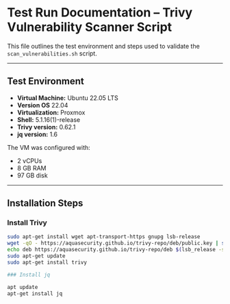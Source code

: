 # Test Run Documentation – Trivy Vulnerability Scanner Script

This file outlines the test environment and steps used to validate the `scan_vulnerabilities.sh` script.

---

## Test Environment

- **Virtual Machine:** Ubuntu 22.05 LTS
- **Version OS** 22.04
- **Virtualization:** Proxmox
- **Shell:** 5.1.16(1)-release 
- **Trivy version:** 0.62.1 
- **jq version:** 1.6

The VM was configured with:
- 2 vCPUs
- 8 GB RAM
- 97 GB disk

---

## Installation Steps

### Install Trivy
```bash
sudo apt-get install wget apt-transport-https gnupg lsb-release
wget -qO - https://aquasecurity.github.io/trivy-repo/deb/public.key | sudo apt-key add -
echo deb https://aquasecurity.github.io/trivy-repo/deb $(lsb_release -sc) main | sudo tee -a /etc/apt/sources.list.d/trivy.list
sudo apt-get update
sudo apt-get install trivy

### Install jq

apt update
apt-get install jq
